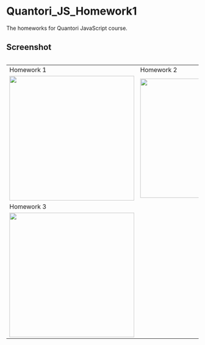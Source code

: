 # Quantori_JS_Homework1

The homeworks for Quantori JavaScript course.

## Screenshot


<table >
    <div style="overflow: hidden">
    <tr>
    <td><div style="overflow: hidden">Homework 1</div></td>
     <td><div style="overflow: hidden">Homework 2</div></td>
  </tr>
  <tr>
    <td><div style="overflow: hidden"><img src="https://user-images.githubusercontent.com/85778941/225400485-3b644245-ad7a-4017-9c34-3db8f184f5fa.png" width="327"></div></td>
    <td><div style="overflow: hidden"><img src="https://user-images.githubusercontent.com/85778941/231442133-260d24c1-e97a-4677-93a4-772f975e55e0.png" width="313"></div></td>
    </tr>
    <tr>
    <td><div style="overflow: hidden">Homework 3</div></td>

  </tr>
      <td><div style="overflow: hidden"><img src="https://user-images.githubusercontent.com/85778941/231441187-ce87389d-5584-4f05-8402-5806f32a057f.png" width="327"></div></td>
  <tr>
  
  </tr>
        </div>
 </table>
